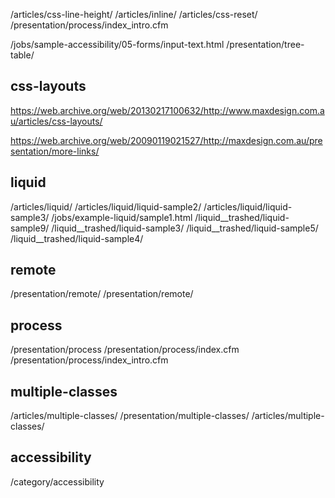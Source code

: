/articles/css-line-height/
/articles/inline/
/articles/css-reset/
/presentation/process/index_intro.cfm

/jobs/sample-accessibility/05-forms/input-text.html
/presentation/tree-table/



## css-layouts

https://web.archive.org/web/20130217100632/http://www.maxdesign.com.au/articles/css-layouts/

https://web.archive.org/web/20090119021527/http://maxdesign.com.au/presentation/more-links/

## liquid
/articles/liquid/
/articles/liquid/liquid-sample2/
/articles/liquid/liquid-sample3/
/jobs/example-liquid/sample1.html
/liquid__trashed/liquid-sample9/
/liquid__trashed/liquid-sample3/
/liquid__trashed/liquid-sample5/
/liquid__trashed/liquid-sample4/



## remote
/presentation/remote/
/presentation/remote/

## process

/presentation/process
/presentation/process/index.cfm
/presentation/process/index_intro.cfm

## multiple-classes
/articles/multiple-classes/
/presentation/multiple-classes/
/articles/multiple-classes/

## accessibility
/category/accessibility
